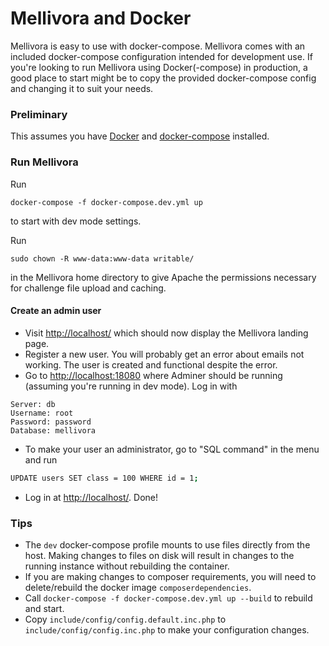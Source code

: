 Mellivora and Docker
=========

Mellivora is easy to use with docker-compose.
Mellivora comes with an included docker-compose configuration intended for development use.
If you're looking to run Mellivora using Docker(-compose) in production, a good place to start might be to copy the provided docker-compose config and changing it to suit your needs.

### Preliminary

This assumes you have [Docker](https://docs.docker.com/) and [docker-compose](https://docs.docker.com/compose/) installed.

### Run Mellivora

Run

```
docker-compose -f docker-compose.dev.yml up
```

to start with dev mode settings.

Run

```
sudo chown -R www-data:www-data writable/
```

in the Mellivora home directory to give Apache the permissions necessary for challenge file upload and caching.

#### Create an admin user

- Visit [http://localhost/](http://localhost/) which should now display the Mellivora landing page.
- Register a new user. You will probably get an error about emails not working. The user is created and functional despite the error.
- Go to [http://localhost:18080](http://localhost:18080) where Adminer should be running (assuming you're running in dev mode). Log in with 
```
Server: db
Username: root
Password: password
Database: mellivora
```

- To make your user an administrator, go to "SQL command" in the menu and run

```sh
UPDATE users SET class = 100 WHERE id = 1;
```

- Log in at [http://localhost/](http://localhost/). Done!

### Tips

- The ``dev`` docker-compose profile mounts to use files directly from the host. Making changes to files on disk will result in changes to the running instance without rebuilding the container.
- If you are making changes to composer requirements, you will need to delete/rebuild the docker image ``composerdependencies``.
- Call ``docker-compose -f docker-compose.dev.yml up --build`` to rebuild and start.
- Copy ``include/config/config.default.inc.php`` to ``include/config/config.inc.php`` to make your configuration changes.